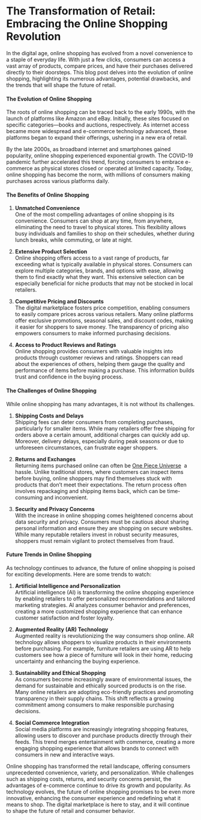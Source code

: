 <p><!-- x-tinymce/html --></p>
<h1>The Transformation of Retail: Embracing the Online Shopping Revolution</h1>
<p>In the digital age, online shopping has evolved from a novel convenience to a staple of everyday life. With just a few clicks, consumers can access a vast array of products, compare prices, and have their purchases delivered directly to their doorsteps. This blog post delves into the evolution of online shopping, highlighting its numerous advantages, potential drawbacks, and the trends that will shape the future of retail.</p>
<h4>The Evolution of Online Shopping</h4>
<p>The roots of online shopping can be traced back to the early 1990s, with the launch of platforms like Amazon and eBay. Initially, these sites focused on specific categories&mdash;books and auctions, respectively. As internet access became more widespread and e-commerce technology advanced, these platforms began to expand their offerings, ushering in a new era of retail.</p>
<p>By the late 2000s, as broadband internet and smartphones gained popularity, online shopping experienced exponential growth. The COVID-19 pandemic further accelerated this trend, forcing consumers to embrace e-commerce as physical stores closed or operated at limited capacity. Today, online shopping has become the norm, with millions of consumers making purchases across various platforms daily.</p>
<h4>The Benefits of Online Shopping</h4>
<ol>
<li>
<p><strong>Unmatched Convenience</strong><br />One of the most compelling advantages of online shopping is its convenience. Consumers can shop at any time, from anywhere, eliminating the need to travel to physical stores. This flexibility allows busy individuals and families to shop on their schedules, whether during lunch breaks, while commuting, or late at night.</p>
</li>
<li>
<p><strong>Extensive Product Selection</strong><br />Online shopping offers access to a vast range of products, far exceeding what is typically available in physical stores. Consumers can explore multiple categories, brands, and options with ease, allowing them to find exactly what they want. This extensive selection can be especially beneficial for niche products that may not be stocked in local retailers.</p>
</li>
<li>
<p><strong>Competitive Pricing and Discounts</strong><br />The digital marketplace fosters price competition, enabling consumers to easily compare prices across various retailers. Many online platforms offer exclusive promotions, seasonal sales, and discount codes, making it easier for shoppers to save money. The transparency of pricing also empowers consumers to make informed purchasing decisions.</p>
</li>
<li>
<p><strong>Access to Product Reviews and Ratings</strong><br />Online shopping provides consumers with valuable insights into products through customer reviews and ratings. Shoppers can read about the experiences of others, helping them gauge the quality and performance of items before making a purchase. This information builds trust and confidence in the buying process.</p>
</li>
</ol>
<h4>The Challenges of Online Shopping</h4>
<p>While online shopping has many advantages, it is not without its challenges.</p>
<ol>
<li>
<p><strong>Shipping Costs and Delays</strong><br />Shipping fees can deter consumers from completing purchases, particularly for smaller items. While many retailers offer free shipping for orders above a certain amount, additional charges can quickly add up. Moreover, delivery delays, especially during peak seasons or due to unforeseen circumstances, can frustrate eager shoppers.</p>
</li>
<li>
<p><strong>Returns and Exchanges</strong><br />Returning items purchased online can often be <a href="https://onepiece-universe.com/">One Piece Universe</a>&nbsp; a hassle. Unlike traditional stores, where customers can inspect items before buying, online shoppers may find themselves stuck with products that don&rsquo;t meet their expectations. The return process often involves repackaging and shipping items back, which can be time-consuming and inconvenient.</p>
</li>
<li>
<p><strong>Security and Privacy Concerns</strong><br />With the increase in online shopping comes heightened concerns about data security and privacy. Consumers must be cautious about sharing personal information and ensure they are shopping on secure websites. While many reputable retailers invest in robust security measures, shoppers must remain vigilant to protect themselves from fraud.</p>
</li>
</ol>
<h4>Future Trends in Online Shopping</h4>
<p>As technology continues to advance, the future of online shopping is poised for exciting developments. Here are some trends to watch:</p>
<ol>
<li>
<p><strong>Artificial Intelligence and Personalization</strong><br />Artificial intelligence (AI) is transforming the online shopping experience by enabling retailers to offer personalized recommendations and tailored marketing strategies. AI analyzes consumer behavior and preferences, creating a more customized shopping experience that can enhance customer satisfaction and foster loyalty.</p>
</li>
<li>
<p><strong>Augmented Reality (AR) Technology</strong><br />Augmented reality is revolutionizing the way consumers shop online. AR technology allows shoppers to visualize products in their environments before purchasing. For example, furniture retailers are using AR to help customers see how a piece of furniture will look in their home, reducing uncertainty and enhancing the buying experience.</p>
</li>
<li>
<p><strong>Sustainability and Ethical Shopping</strong><br />As consumers become increasingly aware of environmental issues, the demand for sustainable and ethically sourced products is on the rise. Many online retailers are adopting eco-friendly practices and promoting transparency in their supply chains. This shift reflects a growing commitment among consumers to make responsible purchasing decisions.</p>
</li>
<li>
<p><strong>Social Commerce Integration</strong><br />Social media platforms are increasingly integrating shopping features, allowing users to discover and purchase products directly through their feeds. This trend merges entertainment with commerce, creating a more engaging shopping experience that allows brands to connect with consumers in new and interactive ways.</p>
</li>
</ol>
<p>Online shopping has transformed the retail landscape, offering consumers unprecedented convenience, variety, and personalization. While challenges such as shipping costs, returns, and security concerns persist, the advantages of e-commerce continue to drive its growth and popularity. As technology evolves, the future of online shopping promises to be even more innovative, enhancing the consumer experience and redefining what it means to shop. The digital marketplace is here to stay, and it will continue to shape the future of retail and consumer behavior.</p>
